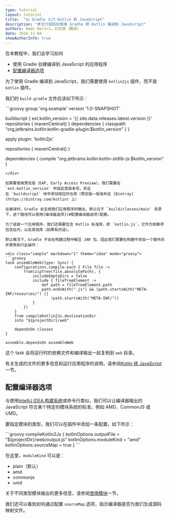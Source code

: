 ```yaml
---
type: tutorial
layout: tutorial
title:  "以 Gradle 入门 Kotlin 和 JavaScript"
description: "本文介绍如何使用 Gradle 把 Kotlin 编译到 JavaScript"
authors: Hadi Hariri，刘文俊（翻译）
date: 2016-11-04
showAuthorInfo: true
---
```


在本教程中，我们会学习如何

* 使用 Gradle 创建编译到 JavaScript 的应用程序
* [配置编译器选项](#配置编译器选项)

为了使用 Gradle 编译到 JavaScript，我们需要使用 `kotlin2js` 插件，而不是 `kotlin` 插件。

我们的 `build.gradle` 文件应该如下所示：

<div class="sample" markdown="1" theme="idea" mode="groovy">
```groovy
group 'org.example'
version '1.0-SNAPSHOT'

buildscript {
    ext.kotlin_version = '{{ site.data.releases.latest.version }}'
    repositories {
        mavenCentral()
    }
    dependencies {
        classpath "org.jetbrains.kotlin:kotlin-gradle-plugin:$kotlin_version"
    }
}

apply plugin: 'kotlin2js'

repositories {
    mavenCentral()
}

dependencies {
    compile "org.jetbrains.kotlin:kotlin-stdlib-js:$kotlin_version"
}

```
</div>

如果要使用预览版（EAP, Early Access Preview），我们需要在 `ext.kotlin_version` 中指定其版本号，并且
在 `buildscript` 块中添加相应的仓库（预览版一般发布在 [Bintray](https://bintray.com/kotlin) 上）

在编译时，Gradle 会生成我们应用程序的输出，默认位于 `build/classes/main` 目录下，这个路径可以使用[编译器选项](#配置编译器选项)配置。

为了组装一个应用程序，我们还需要包含 Kotlin 标准库，即 `kotlin.js`，它作为依赖项包含在内，以及其他库（如果有的话）。

默认情况下，Gradle 不会在构建过程中解压 JAR 包，因此我们需要在构建中添加一个额外的步骤来执行此操作：

<div class="sample" markdown="1" theme="idea" mode="groovy">
```groovy
task assembleWeb(type: Sync) {
    configurations.compile.each { File file ->
        from(zipTree(file.absolutePath), {
            includeEmptyDirs = false
            include { fileTreeElement ->
                def path = fileTreeElement.path
                path.endsWith(".js") && (path.startsWith("META-INF/resources/") || 
                    !path.startsWith("META-INF/"))
            }
        })
    }
    from compileKotlin2Js.destinationDir
    into "${projectDir}/web"

    dependsOn classes
}

assemble.dependsOn assembleWeb
```
</div>

这个 task 会将运行时的依赖文件和编译输出一起复制到 `web` 目录。

有关生成的文件的更多信息和运行应用程序的说明，请参阅[Kotlin 转 JavaScript](../kotlin-to-javascript/kotlin-to-javascript.html)一节。

## 配置编译器选项

与使用[IntelliJ IDEA 构建系统](../getting-started-idea/getting-started-with-intellij-idea.html)或命令行类似，我们可以让编译器输出的 JavaScript 符合某个特定的模块系统的标准，例如 AMD、CommonJS 或 UMD。

要指定模块的类型，我们可以在插件中添加一条配置，如下所示：

<div class="sample" markdown="1" theme="idea" mode="groovy">
```groovy
compileKotlin2Js {
    kotlinOptions.outputFile = "${projectDir}/web/output.js"
    kotlinOptions.moduleKind = "amd"
    kotlinOptions.sourceMap = true
}
```
</div>

在这里，`moduleKind` 可以是：

* plain（默认）
* amd
* commonjs
* umd

关于不同类型模块输出的更多信息，请参阅[使用模块](../working-with-modules/working-with-modules.html)一节。

我们还可以看到如何通过配置 `sourceMap` 选项，指示编译器是否为我们生成源码映射文件。
